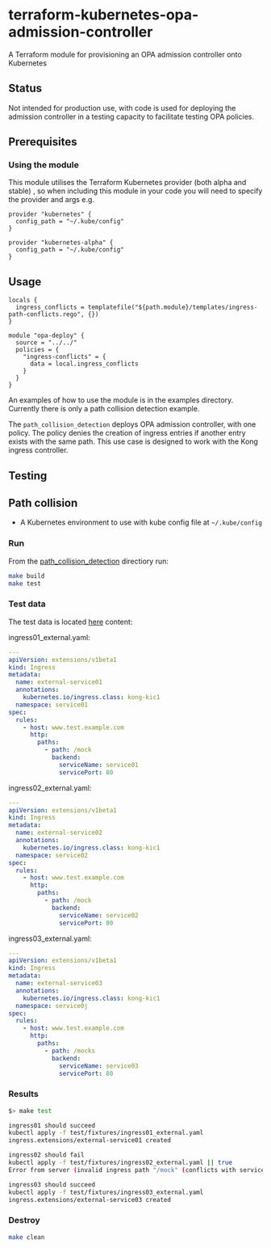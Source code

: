 # terraform-kubernetes-opa-admission-controller

A Terraform module for provisioning an OPA admission controller onto Kubernetes

## Status

Not intended for production use, with code is used for
deploying the admission controller in a testing capacity
to facilitate testing OPA policies.

## Prerequisites

### Using the module

This module utilises the Terraform Kubernetes provider (both alpha and stable)
, so when including this module in your code you will need to specify
the provider and args e.g.

```hcl
provider "kubernetes" {
  config_path = "~/.kube/config"
}

provider "kubernetes-alpha" {
  config_path = "~/.kube/config"
}
```

## Usage

```hcl
locals {
  ingress_conflicts = templatefile("${path.module}/templates/ingress-path-conflicts.rego", {})
}

module "opa-deploy" {
  source = "../../"
  policies = {
    "ingress-conflicts" = {
      data = local.ingress_conflicts
    }
  }
}
```

An examples of how to use the module is in the examples directory.
Currently there is only a path collision detection example.

The `path_collision_detection` deploys OPA admission controller,
with one policy. The policy denies the creation of ingress entries
if another entry exists with the same path. This use case is designed to
work with the Kong ingress controller.

## Testing

## Path collision

* A Kubernetes environment to use with kube config file at `~/.kube/config`

### Run

From the [path_collision_detection](./examples/path_collision_detection)
directiory run:

``` bash
make build
make test
```

### Test data

The test data is located [here](./examples/path_collision_detection/test/fixtures)
content:

ingress01_external.yaml:

```yaml
---
apiVersion: extensions/v1beta1
kind: Ingress
metadata:
  name: external-service01
  annotations:
    kubernetes.io/ingress.class: kong-kic1
  namespace: service01
spec:
  rules:
    - host: www.test.example.com
      http:
        paths:
          - path: /mock
            backend:
              serviceName: service01
              servicePort: 80

```

ingress02_external.yaml:

```yaml
---
apiVersion: extensions/v1beta1
kind: Ingress
metadata:
  name: external-service02
  annotations:
    kubernetes.io/ingress.class: kong-kic1
  namespace: service02
spec:
  rules:
    - host: www.test.example.com
      http:
        paths:
          - path: /mock
            backend:
              serviceName: service02
              servicePort: 80

```

ingress03_external.yaml:

```yaml
---
apiVersion: extensions/v1beta1
kind: Ingress
metadata:
  name: external-service03
  annotations:
    kubernetes.io/ingress.class: kong-kic1
  namespace: service0j
spec:
  rules:
    - host: www.test.example.com
      http:
        paths:
          - path: /mocks
            backend:
              serviceName: service03
              servicePort: 80

```

### Results

``` bash
$> make test

ingress01 should succeed
kubectl apply -f test/fixtures/ingress01_external.yaml
ingress.extensions/external-service01 created

ingress02 should fail
kubectl apply -f test/fixtures/ingress02_external.yaml || true
Error from server (invalid ingress path "/mock" (conflicts with service01/external-service01)): error when creating "test/fixtures/ingress02_external.yaml": admission webhook "validating-webhook.openpolicyagent.org" denied the request: invalid ingress path "/mock" (conflicts with service01/external-service01)

ingress03 should succeed
kubectl apply -f test/fixtures/ingress03_external.yaml
ingress.extensions/external-service03 created


```

### Destroy

``` bash
make clean
```
